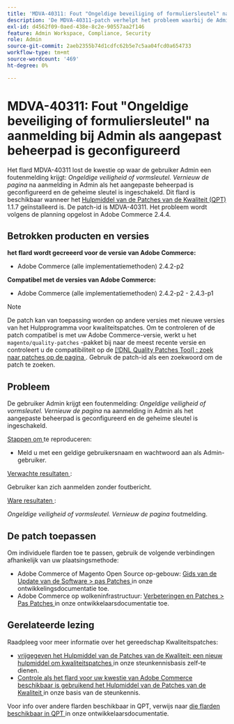 ```yaml
---
title: 'MDVA-40311: Fout "Ongeldige beveiliging of formuliersleutel" na aanmelding bij Admin als aangepast beheerpad is geconfigureerd'
description: 'De MDVA-40311-patch verhelpt het probleem waarbij de Admin-gebruiker een foutbericht krijgt: *Ongeldige beveiliging of formuliersleutel. Vernieuw pagina* na aanmelding bij Admin als het aangepaste beheerpad is geconfigureerd en de geheime sleutel is ingeschakeld. Deze patch is beschikbaar wanneer [Quality Patches Tool (QPT)] (/help/announcements/adobe-commerce-announcements/magento-quality-patches-released-new-tool-to-self-serve-quality-patches.md) 1.1.7 is geïnstalleerd. De patch-id is MDVA-40311. Het probleem wordt volgens de planning opgelost in Adobe Commerce 2.4.4.'
exl-id: d4562f09-0aed-438e-8c2e-90557aa2f146
feature: Admin Workspace, Compliance, Security
role: Admin
source-git-commit: 2aeb2355b74d1cdfc62b5e7c5aa04fcd0a654733
workflow-type: tm+mt
source-wordcount: '469'
ht-degree: 0%

---
```


# MDVA-40311: Fout &quot;Ongeldige beveiliging of formuliersleutel&quot; na aanmelding bij Admin als aangepast beheerpad is geconfigureerd

Het flard MDVA-40311 lost de kwestie op waar de gebruiker Admin een foutenmelding krijgt: *Ongeldige veiligheid of vormsleutel. Vernieuw de pagina* na aanmelding in Admin als het aangepaste beheerpad is geconfigureerd en de geheime sleutel is ingeschakeld. Dit flard is beschikbaar wanneer het [ Hulpmiddel van de Patches van de Kwaliteit (QPT) ](/help/announcements/adobe-commerce-announcements/magento-quality-patches-released-new-tool-to-self-serve-quality-patches.md) 1.1.7 geïnstalleerd is. De patch-id is MDVA-40311. Het probleem wordt volgens de planning opgelost in Adobe Commerce 2.4.4.

## Betrokken producten en versies

**het flard wordt gecreeerd voor de versie van Adobe Commerce:**

* Adobe Commerce (alle implementatiemethoden) 2.4.2-p2

**Compatibel met de versies van Adobe Commerce:**

* Adobe Commerce (alle implementatiemethoden) 2.4.2-p2 - 2.4.3-p1

>[!NOTE]
>
>De patch kan van toepassing worden op andere versies met nieuwe versies van het Hulpprogramma voor kwaliteitspatches. Om te controleren of de patch compatibel is met uw Adobe Commerce-versie, werkt u het `magento/quality-patches` -pakket bij naar de meest recente versie en controleert u de compatibiliteit op de [[!DNL Quality Patches Tool] : zoek naar patches op de pagina ](https://experienceleague.adobe.com/tools/commerce-quality-patches/index.html?lang=nl-NL) . Gebruik de patch-id als een zoekwoord om de patch te zoeken.

## Probleem

De gebruiker Admin krijgt een foutenmelding: *Ongeldige veiligheid of vormsleutel. Vernieuw de pagina* na aanmelding in Admin als het aangepaste beheerpad is geconfigureerd en de geheime sleutel is ingeschakeld.

<u> Stappen om </u> te reproduceren:

* Meld u met een geldige gebruikersnaam en wachtwoord aan als Admin-gebruiker.

<u> Verwachte resultaten </u>:

Gebruiker kan zich aanmelden zonder foutbericht.

<u> Ware resultaten </u>:

*Ongeldige veiligheid of vormsleutel. Vernieuw de pagina* foutmelding.

## De patch toepassen

Om individuele flarden toe te passen, gebruik de volgende verbindingen afhankelijk van uw plaatsingsmethode:

* Adobe Commerce of Magento Open Source op-gebouw: [ Gids van de Update van de Software > pas Patches ](https://experienceleague.adobe.com/nl/docs/commerce-operations/tools/quality-patches-tool/usage) in onze ontwikkelingsdocumentatie toe.
* Adobe Commerce op wolkeninfrastructuur: [ Verbeteringen en Patches > Pas Patches ](https://experienceleague.adobe.com/nl/docs/commerce-cloud-service/user-guide/develop/upgrade/apply-patches) in onze ontwikkelaarsdocumentatie toe.

## Gerelateerde lezing

Raadpleeg voor meer informatie over het gereedschap Kwaliteitspatches:

* [ vrijgegeven het Hulpmiddel van de Patches van de Kwaliteit: een nieuw hulpmiddel om kwaliteitspatches ](/help/announcements/adobe-commerce-announcements/magento-quality-patches-released-new-tool-to-self-serve-quality-patches.md) in onze steunkennisbasis zelf-te dienen.
* [ Controle als het flard voor uw kwestie van Adobe Commerce beschikbaar is gebruikend het Hulpmiddel van de Patches van de Kwaliteit ](/help/support-tools/patches-available-in-qpt-tool/check-patch-for-magento-issue-with-magento-quality-patches.md) in onze basis van de steunkennis.

Voor info over andere flarden beschikbaar in QPT, verwijs naar [ die flarden beschikbaar in QPT ](https://experienceleague.adobe.com/tools/commerce-quality-patches/index.html?lang=nl-NL) in onze ontwikkelaarsdocumentatie.

